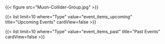 

<!--## Events-->

{{< figure src="Muon-Collider-Group.jpg" >}}

{{< list limit=10 where="Type" value="event_items_upcoming" title="Upcoming Events" cardView=false >}}

{{< list limit=10 where="Type" value="event_items_past" title="Past Events" cardView=false >}}